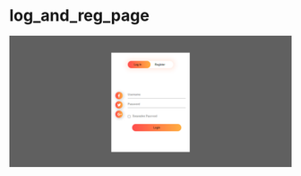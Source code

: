 # log_and_reg_page
![demo image 1](https://github.com/Sweety-Akter/log_and_reg_page/blob/main/view.png)